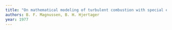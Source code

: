 ```yaml
---
title: "On mathematical modeling of turbulent combustion with special emphasis on soot formation and combustion"
authors: B. F. Magnussen, B. H. Hjertager
year: 1977
---
```


